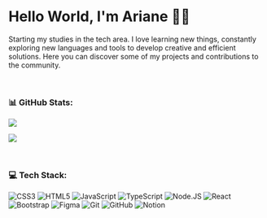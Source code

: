 <h1>Hello World, I'm Ariane 👋🏻</h1>

Starting my studies in the tech area. I love learning new things, constantly exploring new languages ​​and tools to develop creative and efficient solutions. Here you can discover some of my projects and contributions to the community.

<br>

### 📊 GitHub Stats:

![](https://github-readme-stats.vercel.app/api?username=ArianeMoura&theme=rose&hide_border=true&include_all_commits=false&count_private=false)<br/>

![](https://github-readme-streak-stats.herokuapp.com/?user=ArianeMoura&theme=rose&hide_border=true)<br/>

<br>

### 💻 Tech Stack:
![CSS3](https://img.shields.io/badge/css3-%23000000.svg?style=for-the-badge&logo=css3&logoColor=white) ![HTML5](https://img.shields.io/badge/html5-%23000000.svg?style=for-the-badge&logo=html5&logoColor=white) ![JavaScript](https://img.shields.io/badge/javascript-%23000000.svg?style=for-the-badge&logo=javascript&logoColor=white) ![TypeScript](https://img.shields.io/badge/typescript-%23000000.svg?style=for-the-badge&logo=typescript&logoColor=white) ![Node.JS](https://img.shields.io/badge/node.js-%23000000.svg?style=for-the-badge&logo=node.js&logoColor=white) ![React](https://img.shields.io/badge/react-%23000000.svg?style=for-the-badge&logo=react&logoColor=white)
![Bootstrap](https://img.shields.io/badge/bootstrap-%23000000.svg?style=for-the-badge&logo=bootstrap&logoColor=white) ![Figma](https://img.shields.io/badge/figma-%23000000.svg?style=for-the-badge&logo=figma&logoColor=white) ![Git](https://img.shields.io/badge/git-%23000000.svg?style=for-the-badge&logo=git&logoColor=white) ![GitHub](https://img.shields.io/badge/github-%23000000.svg?style=for-the-badge&logo=github&logoColor=white) ![Notion](https://img.shields.io/badge/Notion-%23000000.svg?style=for-the-badge&logo=notion&logoColor=white)

<br>
